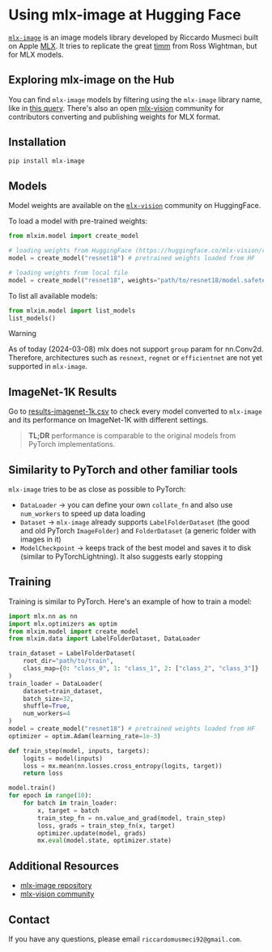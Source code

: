 # Using mlx-image at Hugging Face

[`mlx-image`](https://github.com/riccardomusmeci/mlx-image) is an image models library developed by Riccardo Musmeci built on Apple [MLX](https://github.com/ml-explore/mlx). It tries to replicate the great [timm](https://github.com/huggingface/pytorch-image-models) from Ross Wightman, but for MLX models.


## Exploring mlx-image on the Hub

You can find `mlx-image` models by filtering using the `mlx-image` library name, like in [this query](https://huggingface.co/models?library=mlx-image&sort=trending).
There's also an open [mlx-vision](https://huggingface.co/mlx-vision) community for contributors converting and publishing weights for MLX format.

## Installation

```bash
pip install mlx-image
```

## Models

Model weights are available on the [`mlx-vision`](https://huggingface.co/mlx-vision) community on HuggingFace.

To load a model with pre-trained weights:
```python
from mlxim.model import create_model

# loading weights from HuggingFace (https://huggingface.co/mlx-vision/resnet18-mlxim)
model = create_model("resnet18") # pretrained weights loaded from HF

# loading weights from local file
model = create_model("resnet18", weights="path/to/resnet18/model.safetensors")
```

To list all available models:

```python
from mlxim.model import list_models
list_models()
```
> [!WARNING]
> As of today (2024-03-08) mlx does not support `group` param for nn.Conv2d. Therefore, architectures such as `resnext`, `regnet` or `efficientnet` are not yet supported in `mlx-image`.

## ImageNet-1K Results

Go to [results-imagenet-1k.csv](https://github.com/riccardomusmeci/mlx-image/blob/main/results/results-imagenet-1k.csv) to check every model converted to `mlx-image` and its performance on ImageNet-1K with different settings.

> **TL;DR** performance is comparable to the original models from PyTorch implementations.


## Similarity to PyTorch and other familiar tools

`mlx-image` tries to be as close as possible to PyTorch:
- `DataLoader` -> you can define your own `collate_fn` and also use `num_workers` to speed up data loading
- `Dataset` -> `mlx-image` already supports `LabelFolderDataset` (the good and old PyTorch `ImageFolder`) and `FolderDataset` (a generic folder with images in it)
- `ModelCheckpoint` -> keeps track of the best model and saves it to disk (similar to PyTorchLightning). It also suggests early stopping

## Training

Training is similar to PyTorch. Here's an example of how to train a model:

```python
import mlx.nn as nn
import mlx.optimizers as optim
from mlxim.model import create_model
from mlxim.data import LabelFolderDataset, DataLoader

train_dataset = LabelFolderDataset(
    root_dir="path/to/train",
    class_map={0: "class_0", 1: "class_1", 2: ["class_2", "class_3"]}
)
train_loader = DataLoader(
    dataset=train_dataset,
    batch_size=32,
    shuffle=True,
    num_workers=4
)
model = create_model("resnet18") # pretrained weights loaded from HF
optimizer = optim.Adam(learning_rate=1e-3)

def train_step(model, inputs, targets):
    logits = model(inputs)
    loss = mx.mean(nn.losses.cross_entropy(logits, target))
    return loss

model.train()
for epoch in range(10):
    for batch in train_loader:
        x, target = batch
        train_step_fn = nn.value_and_grad(model, train_step)
        loss, grads = train_step_fn(x, target)
        optimizer.update(model, grads)
        mx.eval(model.state, optimizer.state)
```

## Additional Resources

* [mlx-image repository](https://github.com/riccardomusmeci/mlx-image)
* [mlx-vision community](https://huggingface.co/mlx-vision)

## Contact

If you have any questions, please email `riccardomusmeci92@gmail.com`.